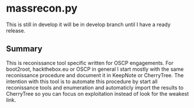 # massrecon.py

This is still in develop it will be in develop branch until I have a ready release. 

## Summary

This is reconissance tool specific written for OSCP engagements.
For boot2root, hackthebox.eu or OSCP in general I start mostly with the same reconissance
procedure and document it in KeepNote or CherryTree. The intention with this tool
is to automate this procedure by start all reconissance tools and enumeration
and automaticly import the results to CherryTree so you can focus on exploitation instead
of look for the weakest link.
